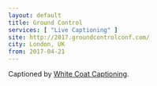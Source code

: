 ```yaml
---
layout: default
title: Ground Control
services: [ "Live Captioning" ]
site: http://2017.groundcontrolconf.com/
city: London, UK
from: 2017-04-21
---
```


Captioned by [White Coat Captioning](http://www.whitecoatcaptioning.com/).
